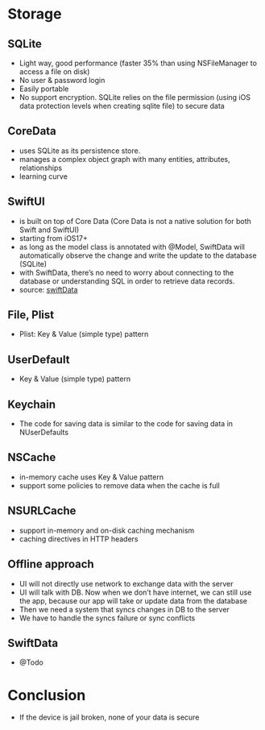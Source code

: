 # Storage

## SQLite

- Light way, good performance (faster 35% than using NSFileManager to access a file on disk)
- No user & password login
- Easily portable
- No support encryption. SQLite relies on the file permission (using iOS data protection levels when creating sqlite file) to secure data

## CoreData

- uses SQLite as its persistence store.
- manages a complex object graph with many entities, attributes, relationships
- learning curve

## SwiftUI

- is built on top of Core Data (Core Data is not a native solution for both Swift and SwiftUI)
- starting from iOS17+
- as long as the model class is annotated with @Model, SwiftData will automatically observe the change and write the update to the database (SQLite)
- with SwiftData, there’s no need to worry about connecting to the database or understanding SQL in order to retrieve data records.
- source: [swiftData](https://www.appcoda.com/swiftdata/)

## File, Plist

- Plist: Key & Value (simple type) pattern

## UserDefault

- Key & Value (simple type) pattern

## Keychain

- The code for saving data is similar to the code for saving data in NUserDefaults

## NSCache

- in-memory cache uses Key & Value pattern
- support some policies to remove data when the cache is full

## NSURLCache

- support in-memory and on-disk caching mechanism
- caching directives in HTTP headers

## Offline approach

- UI will not directly use network to exchange data with the server
- UI will talk with DB. Now when we don’t have internet, we can still use the app, because our app will take or update data from the database
- Then we need a system that syncs changes in DB to the server
- We have to handle the syncs failure or sync conflicts

## SwiftData

- @Todo

# Conclusion

- If the device is jail broken, none of your data is secure
